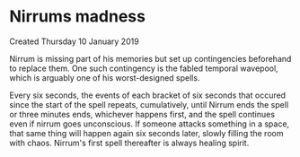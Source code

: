 # Nirrums madness
Created Thursday 10 January 2019

Nirrum is missing part of his memories but set up contingencies beforehand to replace them. One such contingency is the fabled temporal wavepool, which is arguably one of his worst-designed spells. 

Every six seconds, the events of each bracket of six seconds that occured since the start of the spell repeats,  cumulatively, until Nirrum ends the spell or three minutes ends, whichever happens first, and the spell continues even if nirrum goes unconscious. If someone attacks something in a space, that same thing will happen again six seconds later, slowly filling the room with chaos. Nirrum's first spell thereafter is always healing spirit. 

